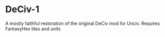 # DeCiv-1
A mostly faithful restoration of the original DeCiv mod for Unciv. Requires FantasyHex tiles and units
